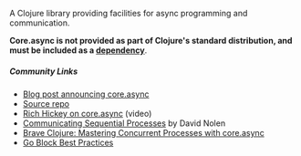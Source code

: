 A Clojure library providing facilities for async programming and communication.

**Core.async is not provided as part of Clojure's standard distribution, and must be included as a [dependency](https://github.com/clojure/core.async#releases-and-dependency-information)**.


##### Community Links

* [Blog post announcing core.async](https://clojure.org/news/2013/06/28/clojure-clore-async-channels)
* [Source repo](https://github.com/clojure/core.async)
* [Rich Hickey on core.async](http://www.infoq.com/presentations/clojure-core-async) (video)
* [Communicating Sequential Processes](http://swannodette.github.io/2013/07/12/communicating-sequential-processes) by David Nolen
* [Brave Clojure: Mastering Concurrent Processes with core.async](http://www.braveclojure.com/core-async/)
* [Go Block Best Practices](https://github.com/clojure/core.async/wiki/Go-Block-Best-Practices)
